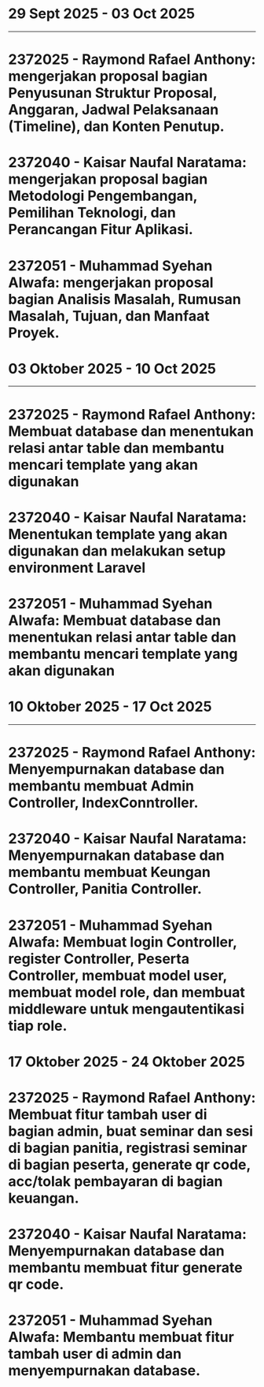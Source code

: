 # 29 Sept 2025 - 03 Oct 2025
----------------------------------
# 2372025 - Raymond Rafael Anthony: mengerjakan proposal bagian Penyusunan Struktur Proposal, Anggaran, Jadwal Pelaksanaan (Timeline), dan Konten Penutup.
# 2372040 - Kaisar Naufal Naratama: mengerjakan proposal bagian Metodologi Pengembangan, Pemilihan Teknologi, dan Perancangan Fitur Aplikasi.
# 2372051 - Muhammad Syehan Alwafa: mengerjakan proposal bagian Analisis Masalah, Rumusan Masalah, Tujuan, dan Manfaat Proyek.

# 03 Oktober 2025 - 10 Oct 2025
----------------------------------
# 2372025 - Raymond Rafael Anthony: Membuat database dan menentukan relasi antar table dan membantu mencari template yang akan digunakan
# 2372040 - Kaisar Naufal Naratama: Menentukan template yang akan digunakan dan melakukan setup environment Laravel
# 2372051 - Muhammad Syehan Alwafa: Membuat database dan menentukan relasi antar table dan membantu mencari template yang akan digunakan

# 10 Oktober 2025 - 17 Oct 2025
----------------------------------
# 2372025 - Raymond Rafael Anthony: Menyempurnakan database dan membantu membuat Admin Controller, IndexConntroller.
# 2372040 - Kaisar Naufal Naratama: Menyempurnakan database dan membantu membuat Keungan Controller, Panitia Controller.
# 2372051 - Muhammad Syehan Alwafa: Membuat login Controller, register Controller, Peserta Controller, membuat model user,  membuat model role, dan membuat middleware untuk mengautentikasi tiap role. 

# 17 Oktober 2025 - 24 Oktober 2025
# 2372025 - Raymond Rafael Anthony: Membuat fitur tambah user di bagian admin, buat seminar dan sesi di bagian panitia, registrasi seminar di bagian peserta, generate qr code, acc/tolak pembayaran di bagian keuangan.
# 2372040 - Kaisar Naufal Naratama: Menyempurnakan database dan membantu membuat fitur generate qr code.
# 2372051 - Muhammad Syehan Alwafa: Membantu membuat fitur tambah user di admin dan menyempurnakan database. 